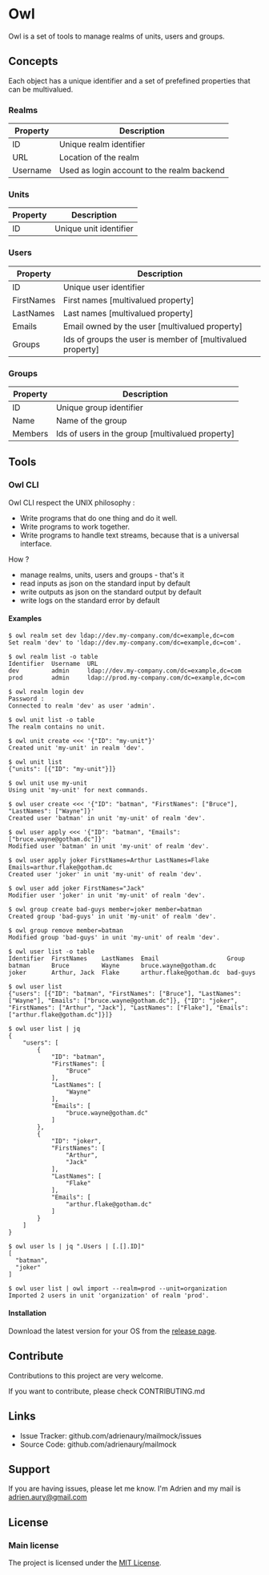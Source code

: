 # Owl

Owl is a set of tools to manage realms of units, users and groups.

## Concepts

Each object has a unique identifier and a set of prefefined properties that can be multivalued.

### Realms

Property | Description
--       | --
ID       | Unique realm identifier
URL      | Location of the realm
Username | Used as login account to the realm backend

### Units

Property | Description
--       | --
ID       | Unique unit identifier

### Users

Property    | Description
--          | --
ID          | Unique user identifier
FirstNames  | First names [multivalued property]
LastNames   | Last names [multivalued property]
Emails      | Email owned by the user [multivalued property]
Groups      | Ids of groups the user is member of [multivalued property]

### Groups

Property | Description
--       | --
ID       | Unique group identifier
Name     | Name of the group
Members  | Ids of users in the group [multivalued property]

## Tools

### Owl CLI

Owl CLI respect the UNIX philosophy :

* Write programs that do one thing and do it well.
* Write programs to work together.
* Write programs to handle text streams, because that is a universal interface.

How ?

* manage realms, units, users and groups - that's it
* read inputs as json on the standard input by default
* write outputs as json on the standard output by default
* write logs on the standard error by default

#### Examples

```text
$ owl realm set dev ldap://dev.my-company.com/dc=example,dc=com
Set realm 'dev' to 'ldap://dev.my-company.com/dc=example,dc=com'.

$ owl realm list -o table
Identifier  Username  URL
dev         admin     ldap://dev.my-company.com/dc=example,dc=com
prod        admin     ldap://prod.my-company.com/dc=example,dc=com

$ owl realm login dev
Password :
Connected to realm 'dev' as user 'admin'.

$ owl unit list -o table
The realm contains no unit.

$ owl unit create <<< '{"ID": "my-unit"}'
Created unit 'my-unit' in realm 'dev'.

$ owl unit list
{"units": [{"ID": "my-unit"}]}

$ owl unit use my-unit
Using unit 'my-unit' for next commands.

$ owl user create <<< '{"ID": "batman", "FirstNames": ["Bruce"], "LastNames": ["Wayne"]}'
Created user 'batman' in unit 'my-unit' of realm 'dev'.

$ owl user apply <<< '{"ID": "batman", "Emails": ["bruce.wayne@gotham.dc"]}'
Modified user 'batman' in unit 'my-unit' of realm 'dev'.

$ owl user apply joker FirstNames=Arthur LastNames=Flake Emails=arthur.flake@gotham.dc
Created user 'joker' in unit 'my-unit' of realm 'dev'.

$ owl user add joker FirstNames="Jack"
Modifier user 'joker' in unit 'my-unit' of realm 'dev'.

$ owl group create bad-guys member=joker member=batman
Created group 'bad-guys' in unit 'my-unit' of realm 'dev'.

$ owl group remove member=batman
Modified group 'bad-guys' in unit 'my-unit' of realm 'dev'.

$ owl user list -o table
Identifier  FirstNames    LastNames  Email                   Group
batman      Bruce         Wayne      bruce.wayne@gotham.dc
joker       Arthur, Jack  Flake      arthur.flake@gotham.dc  bad-guys

$ owl user list
{"users": [{"ID": "batman", "FirstNames": ["Bruce"], "LastNames": ["Wayne"], "Emails": ["bruce.wayne@gotham.dc"]}, {"ID": "joker", "FirstNames": ["Arthur", "Jack"], "LastNames": ["Flake"], "Emails": ["arthur.flake@gotham.dc"]}]}

$ owl user list | jq
{
    "users": [
        {
            "ID": "batman",
            "FirstNames": [
                "Bruce"
            ],
            "LastNames": [
                "Wayne"
            ],
            "Emails": [
                "bruce.wayne@gotham.dc"
            ]
        },
        {
            "ID": "joker",
            "FirstNames": [
                "Arthur",
                "Jack"
            ],
            "LastNames": [
                "Flake"
            ],
            "Emails": [
                "arthur.flake@gotham.dc"
            ]
        }
    ]
}

$ owl user ls | jq ".Users | [.[].ID]"
[
  "batman",
  "joker"
]

$ owl user list | owl import --realm=prod --unit=organization
Imported 2 users in unit 'organization' of realm 'prod'.
```

#### Installation

Download the latest version for your OS from the [release page](https://github.com/adrienaury/owl/releases).

## Contribute

Contributions to this project are very welcome.

If you want to contribute, please check CONTRIBUTING.md

## Links

* Issue Tracker: github.com/adrienaury/mailmock/issues
* Source Code: github.com/adrienaury/mailmock

## Support

If you are having issues, please let me know.
I'm Adrien and my mail is adrien.aury@gmail.com

## License

### Main license

The project is licensed under the [MIT License](https://opensource.org/licenses/MIT).
